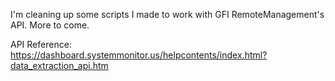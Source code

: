 I'm cleaning up some scripts I made to work with GFI RemoteManagement's API.  More to come.

API Reference:
https://dashboard.systemmonitor.us/helpcontents/index.html?data_extraction_api.htm

